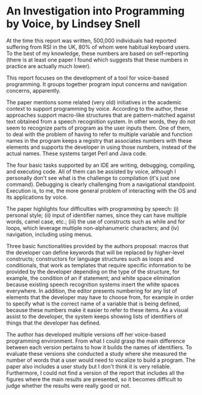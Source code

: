 # An Investigation into Programming by Voice, by Lindsey Snell

At the time this report was written, 500,000 individuals had reported suffering from RSI in the UK, 80% of whom were habitual keyboard users. To the best of my knowledge, these numbers are based on self-reporting (there is at least one paper I found which suggests that these numbers in practice are actually much lower).

This report focuses on the development of a tool for voice-based programming. It groups together program input concerns and navigation concerns, apparently. 

The paper mentions some related (very old) initiatives in the academic context to support programming by voice. According to the author, these approaches support macro-like structures that are pattern-matched against text obtained from a speech recognition system. In other words, they do not seem to recognize parts of program as the user inputs them. One of them, to deal with the problem of having to refer to multiple variable and function names in the program keeps a registry that associates numbers with these elements and supports the developer in using those numbers, instead of the actual names. These systems target Perl and Java code. 

The four basic tasks supported by an IDE are writing, debugging, compiling, and executing code. All of them can be assisted by voice, although I personally don't see what is the challenge to compilation (it's just one command). Debugging is clearly challenging from a navigational standpoint. Execution is, to me, the more general problem of interacting with the OS  and its applications by voice. 

The paper highlights four difficulties with programming by speech: (i) personal style; (ii) input of identifier names, since they can have multiple words, camel case, etc.; (iii) the use of constructs such as while and for loops, which leverage multiple non-alphanumeric characters; and (iv) navigation, including using menus. 

Three basic functionalities provided by the authors proposal: macros that the developer can define keywords that will be replaced by higher-level constructs; constructors for language structures such as loops and conditionals, that work as templates that require specific information to be provided by the developer depending on the type of the structure, for example, the condition of an if statement; and white space elimination because existing speech recognition systems insert the white spaces everywhere. In addition, the editor presents numbering for any list of elements that the developer may have to choose from, for example in order to specify what is the correct name of a variable that is being defined, because these numbers make it easier to refer to these items. As a visual assist to the developer, the system keeps showing lists of identifiers of things that the developer has defined. 

The author has developed multiple versions off her voice-based programming environment. From what I could grasp the main difference between each version pertains to how it builds the names of identifiers. To evaluate these versions she conducted a study where she measured the number of words that a user would need to vocalize to build a program. The paper also includes a user study but I don't think it is very reliable. Furthermore, I could not find a version of the report that includes all the figures where the main results are presented, so it becomes difficult to judge whether the results were really good or not.